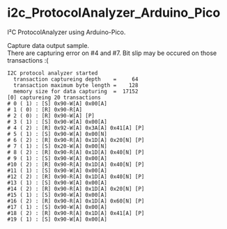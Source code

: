 # i2c_ProtocolAnalyzer_Arduino_Pico
I²C ProtocolAnalyzer using Arduino-Pico. 

Capture data output sample.  
There are capturing error on #4 and #7. Bit slip may be occured on those transactions :(

```
I2C protocol analyzer started
  transaction captureing depth    =     64
  transaction maximum byte length =    128
  memory size for data capturing  =  17152
[0] captureing 20 transactions
# 0 ( 1) : [S] 0x90-W[A] 0x00[A]
# 1 ( 0) : [R] 0x90-R[A]
# 2 ( 0) : [R] 0x90-W[A] [P]
# 3 ( 1) : [S] 0x90-W[A] 0x00[A]
# 4 ( 2) : [R] 0x92-W[A] 0x3A[A] 0x41[A] [P]
# 5 ( 1) : [S] 0x90-W[A] 0x00[N]
# 6 ( 2) : [R] 0x90-R[A] 0x1D[A] 0x20[N] [P]
# 7 ( 1) : [S] 0x20-W[A] 0x00[N]
# 8 ( 2) : [R] 0x90-R[A] 0x1D[A] 0x40[N] [P]
# 9 ( 1) : [S] 0x90-W[A] 0x00[A]
#10 ( 2) : [R] 0x90-R[A] 0x1D[A] 0x40[N] [P]
#11 ( 1) : [S] 0x90-W[A] 0x00[A]
#12 ( 2) : [R] 0x90-R[A] 0x1D[A] 0x40[N] [P]
#13 ( 1) : [S] 0x90-W[A] 0x00[A]
#14 ( 2) : [R] 0x90-R[A] 0x1D[A] 0x20[N] [P]
#15 ( 1) : [S] 0x90-W[A] 0x00[A]
#16 ( 2) : [R] 0x90-R[A] 0x1D[A] 0x60[N] [P]
#17 ( 1) : [S] 0x90-W[A] 0x00[A]
#18 ( 2) : [R] 0x90-R[A] 0x1D[A] 0x41[A] [P]
#19 ( 1) : [S] 0x90-W[A] 0x00[A]
```
